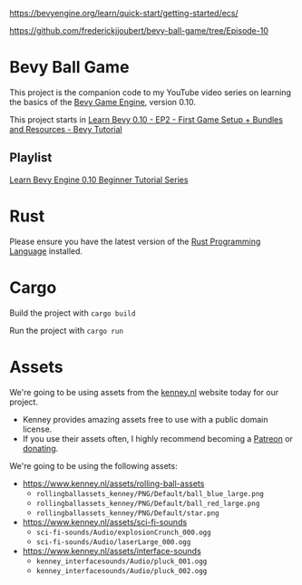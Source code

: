 

https://bevyengine.org/learn/quick-start/getting-started/ecs/

https://github.com/frederickjjoubert/bevy-ball-game/tree/Episode-10

# Bevy Ball Game

This project is the companion code to my YouTube video series on learning the basics of the
[Bevy Game Engine](https://bevyengine.org), version 0.10.

This project starts in [Learn Bevy 0.10 - EP2 - First Game Setup + Bundles and Resources - Bevy Tutorial](https://youtu.be/izhFutJiZgo)

## Playlist

[Learn Bevy Engine 0.10 Beginner Tutorial Series](https://youtube.com/playlist?list=PLVnntJRoP85JHGX7rGDu6LaF3fmDDbqyd)

# Rust

Please ensure you have the latest version of the [Rust Programming Language](https://www.rust-lang.org) installed.

# Cargo

Build the project with `cargo build`

Run the project with `cargo run`

# Assets 

We're going to be using assets from the [kenney.nl](kenney.nl) website today for our project.
- Kenney provides amazing assets free to use with a public domain license.
- If you use their assets often, I highly recommend becoming a [Patreon](https://www.patreon.com/bePatron?u=102131) or [donating](https://kenney.itch.io/kenney-donation).

We're going to be using the following assets:
- https://www.kenney.nl/assets/rolling-ball-assets
	- `rollingballassets_kenney/PNG/Default/ball_blue_large.png`
	- `rollingballassets_kenney/PNG/Default/ball_red_large.png`
	- `rollingballassets_kenney/PNG/Default/star.png`
- https://www.kenney.nl/assets/sci-fi-sounds
	- `sci-fi-sounds/Audio/explosionCrunch_000.ogg`
	- `sci-fi-sounds/Audio/laserLarge_000.ogg`
- https://www.kenney.nl/assets/interface-sounds
	- `kenney_interfacesounds/Audio/pluck_001.ogg`
	- `kenney_interfacesounds/Audio/pluck_002.ogg`
